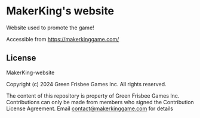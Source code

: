 # MakerKing's website

Website used to promote the game!

Accessible from https://makerkinggame.com/

## License

MakerKing-website

Copyright (c) 2024 Green Frisbee Games Inc. All rights reserved.

The content of this repository is property of Green Frisbee Games Inc. Contributions can only be made from members who signed the Contribution License Agreement. Email contact@makerkinggame.com for details

